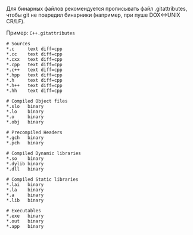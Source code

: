 Для бинарных файлов рекомендуется прописывать файл .gitattributes, чтобы git не повредил бинарники (например, при пуше DOX<->UNIX CR/LF).

Пример:
`C++.gitattributes`
```
# Sources
*.c     text diff=cpp
*.cc    text diff=cpp
*.cxx   text diff=cpp
*.cpp   text diff=cpp
*.c++   text diff=cpp
*.hpp   text diff=cpp
*.h     text diff=cpp
*.h++   text diff=cpp
*.hh    text diff=cpp

# Compiled Object files
*.slo   binary
*.lo    binary
*.o     binary
*.obj   binary

# Precompiled Headers
*.gch   binary
*.pch   binary

# Compiled Dynamic libraries
*.so    binary
*.dylib binary
*.dll   binary

# Compiled Static libraries
*.lai   binary
*.la    binary
*.a     binary
*.lib   binary

# Executables
*.exe   binary
*.out   binary
*.app   binary
```